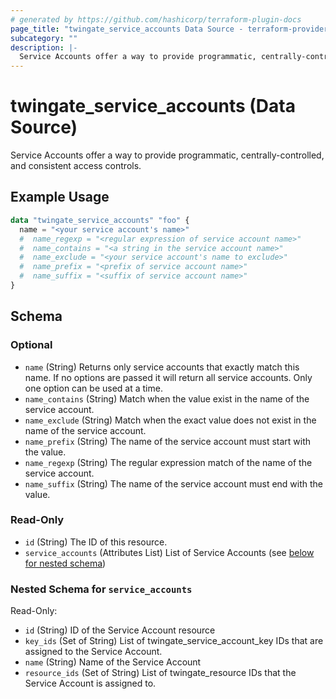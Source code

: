 ```yaml
---
# generated by https://github.com/hashicorp/terraform-plugin-docs
page_title: "twingate_service_accounts Data Source - terraform-provider-twingate"
subcategory: ""
description: |-
  Service Accounts offer a way to provide programmatic, centrally-controlled, and consistent access controls.
---
```


# twingate_service_accounts (Data Source)

Service Accounts offer a way to provide programmatic, centrally-controlled, and consistent access controls.

## Example Usage

```terraform
data "twingate_service_accounts" "foo" {
  name = "<your service account's name>"
  #  name_regexp = "<regular expression of service account name>"
  #  name_contains = "<a string in the service account name>"
  #  name_exclude = "<your service account's name to exclude>"
  #  name_prefix = "<prefix of service account name>"
  #  name_suffix = "<suffix of service account name>"
}
```

<!-- schema generated by tfplugindocs -->
## Schema

### Optional

- `name` (String) Returns only service accounts that exactly match this name. If no options are passed it will return all service accounts. Only one option can be used at a time.
- `name_contains` (String) Match when the value exist in the name of the service account.
- `name_exclude` (String) Match when the exact value does not exist in the name of the service account.
- `name_prefix` (String) The name of the service account must start with the value.
- `name_regexp` (String) The regular expression match of the name of the service account.
- `name_suffix` (String) The name of the service account must end with the value.

### Read-Only

- `id` (String) The ID of this resource.
- `service_accounts` (Attributes List) List of Service Accounts (see [below for nested schema](#nestedatt--service_accounts))

<a id="nestedatt--service_accounts"></a>
### Nested Schema for `service_accounts`

Read-Only:

- `id` (String) ID of the Service Account resource
- `key_ids` (Set of String) List of twingate_service_account_key IDs that are assigned to the Service Account.
- `name` (String) Name of the Service Account
- `resource_ids` (Set of String) List of twingate_resource IDs that the Service Account is assigned to.
